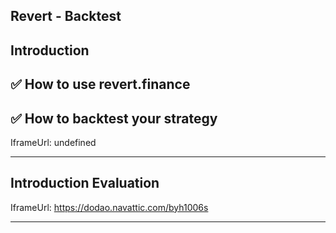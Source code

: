 ## Revert - Backtest


## Introduction


## ✅ How to use revert.finance 
## ✅ How to backtest your strategy    

IframeUrl: undefined    


---
## Introduction Evaluation

        

IframeUrl: https://dodao.navattic.com/byh1006s    


---
